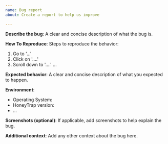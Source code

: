 ```yaml
---
name: Bug report
about: Create a report to help us improve

---
```


<!-- This form is for bug reports only.

+ If you want to ask for help or if you have a question, please use this form: 

https://github.com/IllIlIlIlI/h/issues/new?template=question-help-issue-template.md


+ If you want to request a feature or suggest an idea, please use this form: 

https://github.com/IllIlIlIlI/h/issues/new?template=feature-request-or-idea-suggestion.md

-->

**Describe the bug**:
A clear and concise description of what the bug is.


**How To Reproduce**:
Steps to reproduce the behavior:
1. Go to '...'
2. Click on '....'
3. Scroll down to '....'
...


**Expected behavior**:
A clear and concise description of what you expected to happen.


**Environment**:
 - Operating System: 
 - HoneyTrap version:
 - ...


**Screenshots (optional)**:
If applicable, add screenshots to help explain the bug.


**Additional context**:
Add any other context about the bug here.
